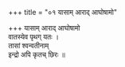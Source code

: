 +++
title = "०१ यासाम् आराद् आघोषामो"

+++
यासाम् आराद् आघोषामो  
वातस्येव पृथग् यतः ।  
तासां श्वन्वतीनाम्  
इन्द्रो अपि कृतच् छिरः ॥